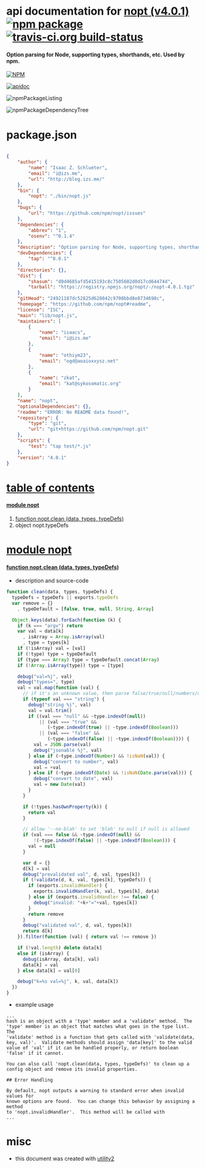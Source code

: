 # api documentation for  [nopt (v4.0.1)](https://github.com/npm/nopt#readme)  [![npm package](https://img.shields.io/npm/v/npmdoc-nopt.svg?style=flat-square)](https://www.npmjs.org/package/npmdoc-nopt) [![travis-ci.org build-status](https://api.travis-ci.org/npmdoc/node-npmdoc-nopt.svg)](https://travis-ci.org/npmdoc/node-npmdoc-nopt)
#### Option parsing for Node, supporting types, shorthands, etc. Used by npm.

[![NPM](https://nodei.co/npm/nopt.png?downloads=true)](https://www.npmjs.com/package/nopt)

[![apidoc](https://npmdoc.github.io/node-npmdoc-nopt/build/screenCapture.buildNpmdoc.browser._2Fhome_2Ftravis_2Fbuild_2Fnpmdoc_2Fnode-npmdoc-nopt_2Ftmp_2Fbuild_2Fapidoc.html.png)](https://npmdoc.github.io/node-npmdoc-nopt/build/apidoc.html)

![npmPackageListing](https://npmdoc.github.io/node-npmdoc-nopt/build/screenCapture.npmPackageListing.svg)

![npmPackageDependencyTree](https://npmdoc.github.io/node-npmdoc-nopt/build/screenCapture.npmPackageDependencyTree.svg)



# package.json

```json

{
    "author": {
        "name": "Isaac Z. Schlueter",
        "email": "i@izs.me",
        "url": "http://blog.izs.me/"
    },
    "bin": {
        "nopt": "./bin/nopt.js"
    },
    "bugs": {
        "url": "https://github.com/npm/nopt/issues"
    },
    "dependencies": {
        "abbrev": "1",
        "osenv": "^0.1.4"
    },
    "description": "Option parsing for Node, supporting types, shorthands, etc. Used by npm.",
    "devDependencies": {
        "tap": "^8.0.1"
    },
    "directories": {},
    "dist": {
        "shasum": "d0d4685afd5415193c8c7505602d0d17cd64474d",
        "tarball": "https://registry.npmjs.org/nopt/-/nopt-4.0.1.tgz"
    },
    "gitHead": "24921187dc52825d628042c9708bbd8e8734698c",
    "homepage": "https://github.com/npm/nopt#readme",
    "license": "ISC",
    "main": "lib/nopt.js",
    "maintainers": [
        {
            "name": "isaacs",
            "email": "i@izs.me"
        },
        {
            "name": "othiym23",
            "email": "ogd@aoaioxxysz.net"
        },
        {
            "name": "zkat",
            "email": "kat@sykosomatic.org"
        }
    ],
    "name": "nopt",
    "optionalDependencies": {},
    "readme": "ERROR: No README data found!",
    "repository": {
        "type": "git",
        "url": "git+https://github.com/npm/nopt.git"
    },
    "scripts": {
        "test": "tap test/*.js"
    },
    "version": "4.0.1"
}
```



# <a name="apidoc.tableOfContents"></a>[table of contents](#apidoc.tableOfContents)

#### [module nopt](#apidoc.module.nopt)
1.  [function <span class="apidocSignatureSpan">nopt.</span>clean (data, types, typeDefs)](#apidoc.element.nopt.clean)
1.  object <span class="apidocSignatureSpan">nopt.</span>typeDefs



# <a name="apidoc.module.nopt"></a>[module nopt](#apidoc.module.nopt)

#### <a name="apidoc.element.nopt.clean"></a>[function <span class="apidocSignatureSpan">nopt.</span>clean (data, types, typeDefs)](#apidoc.element.nopt.clean)
- description and source-code
```javascript
function clean(data, types, typeDefs) {
  typeDefs = typeDefs || exports.typeDefs
  var remove = {}
    , typeDefault = [false, true, null, String, Array]

  Object.keys(data).forEach(function (k) {
    if (k === "argv") return
    var val = data[k]
      , isArray = Array.isArray(val)
      , type = types[k]
    if (!isArray) val = [val]
    if (!type) type = typeDefault
    if (type === Array) type = typeDefault.concat(Array)
    if (!Array.isArray(type)) type = [type]

    debug("val=%j", val)
    debug("types=", type)
    val = val.map(function (val) {
      // if it's an unknown value, then parse false/true/null/numbers/dates
      if (typeof val === "string") {
        debug("string %j", val)
        val = val.trim()
        if ((val === "null" && ~type.indexOf(null))
            || (val === "true" &&
               (~type.indexOf(true) || ~type.indexOf(Boolean)))
            || (val === "false" &&
               (~type.indexOf(false) || ~type.indexOf(Boolean)))) {
          val = JSON.parse(val)
          debug("jsonable %j", val)
        } else if (~type.indexOf(Number) && !isNaN(val)) {
          debug("convert to number", val)
          val = +val
        } else if (~type.indexOf(Date) && !isNaN(Date.parse(val))) {
          debug("convert to date", val)
          val = new Date(val)
        }
      }

      if (!types.hasOwnProperty(k)) {
        return val
      }

      // allow '--no-blah' to set 'blah' to null if null is allowed
      if (val === false && ~type.indexOf(null) &&
          !(~type.indexOf(false) || ~type.indexOf(Boolean))) {
        val = null
      }

      var d = {}
      d[k] = val
      debug("prevalidated val", d, val, types[k])
      if (!validate(d, k, val, types[k], typeDefs)) {
        if (exports.invalidHandler) {
          exports.invalidHandler(k, val, types[k], data)
        } else if (exports.invalidHandler !== false) {
          debug("invalid: "+k+"="+val, types[k])
        }
        return remove
      }
      debug("validated val", d, val, types[k])
      return d[k]
    }).filter(function (val) { return val !== remove })

    if (!val.length) delete data[k]
    else if (isArray) {
      debug(isArray, data[k], val)
      data[k] = val
    } else data[k] = val[0]

    debug("k=%s val=%j", k, val, data[k])
  })
}
```
- example usage
```shell
...
hash is an object with a 'type' member and a 'validate' method.  The
'type' member is an object that matches what goes in the type list.  The
'validate' method is a function that gets called with 'validate(data,
key, val)'.  Validate methods should assign 'data[key]' to the valid
value of 'val' if it can be handled properly, or return boolean
'false' if it cannot.

You can also call 'nopt.clean(data, types, typeDefs)' to clean up a
config object and remove its invalid properties.

## Error Handling

By default, nopt outputs a warning to standard error when invalid values for
known options are found.  You can change this behavior by assigning a method
to 'nopt.invalidHandler'.  This method will be called with
...
```



# misc
- this document was created with [utility2](https://github.com/kaizhu256/node-utility2)
